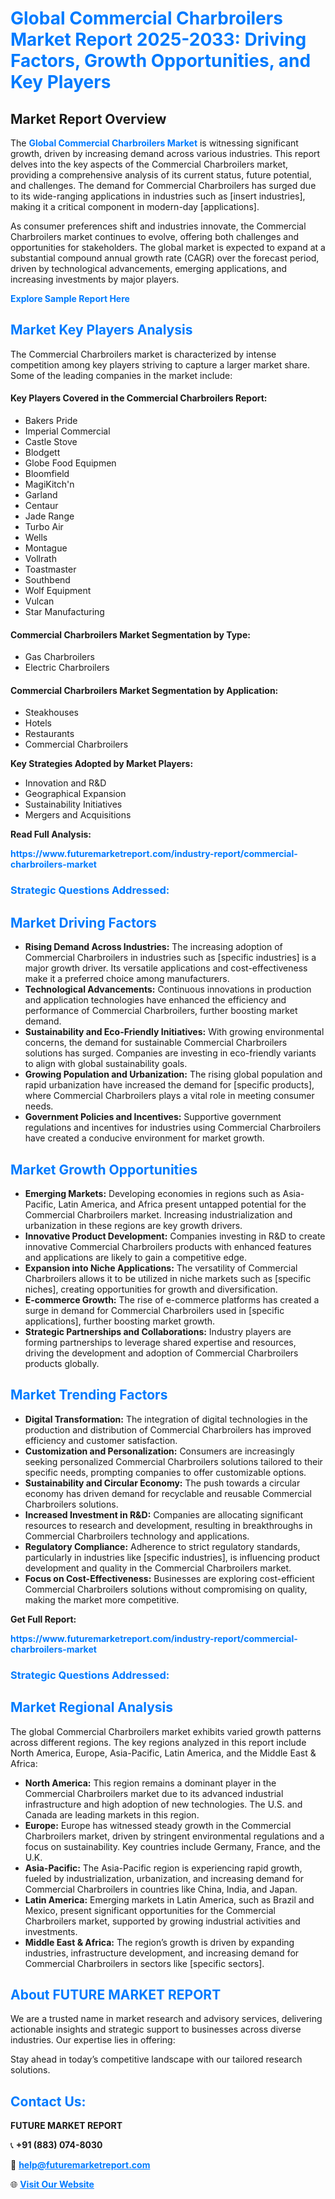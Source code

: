 <h1 style="color: #007BFF;">Global Commercial Charbroilers Market Report 2025-2033: Driving Factors, Growth Opportunities, and Key Players</h1>

<section id="overview">
<h2>Market Report Overview</h2>
<p>The <a href="https://www.futuremarketreport.com/industry-report/commercial-charbroilers-market" style="color: #007BFF; text-decoration: none;"><strong>Global Commercial Charbroilers Market</strong></a> is witnessing significant growth, driven by increasing demand across various industries. This report delves into the key aspects of the Commercial Charbroilers market, providing a comprehensive analysis of its current status, future potential, and challenges. The demand for Commercial Charbroilers has surged due to its wide-ranging applications in industries such as [insert industries], making it a critical component in modern-day [applications].</p>
<p>As consumer preferences shift and industries innovate, the Commercial Charbroilers market continues to evolve, offering both challenges and opportunities for stakeholders. The global market is expected to expand at a substantial compound annual growth rate (CAGR) over the forecast period, driven by technological advancements, emerging applications, and increasing investments by major players.</p>
</section>

<section id="overview">
<p><a href="https://www.futuremarketreport.com/request-sample/reportId=124803" style="color: #007BFF; text-decoration: none;"><strong>Explore Sample Report Here</strong></a></p>
</section>

<section id="key-players">
<h2 style="color: #007BFF;">Market Key Players Analysis</h2>
<p>The Commercial Charbroilers market is characterized by intense competition among key players striving to capture a larger market share. Some of the leading companies in the market include:</p>
<h4>Key Players Covered in the Commercial Charbroilers Report:</h4>
<ul><li>Bakers Pride</li><li>Imperial Commercial</li><li>Castle Stove</li><li>Blodgett</li><li>Globe Food Equipmen</li><li>Bloomfield</li><li>MagiKitch&#039;n</li><li>Garland</li><li>Centaur</li><li>Jade Range</li><li>Turbo Air</li><li>Wells</li><li>Montague</li><li>Vollrath</li><li>Toastmaster</li><li>Southbend</li><li>Wolf Equipment</li><li>Vulcan</li><li>Star Manufacturing</li></ul>
<h4>Commercial Charbroilers Market Segmentation by Type:</h4>
<ul><li>Gas Charbroilers</li><li>Electric Charbroilers</li></ul>

<h4>Commercial Charbroilers Market Segmentation by Application:</h4>
<ul><li>Steakhouses</li><li>Hotels</li><li>Restaurants</li><li>Commercial Charbroilers</li></ul>
<p><strong>Key Strategies Adopted by Market Players:</strong></p>
<ul>
<li>Innovation and R&D</li>
<li>Geographical Expansion</li>
<li>Sustainability Initiatives</li>
<li>Mergers and Acquisitions</li>
</ul>
</section>

<section>
<p><strong>Read Full Analysis: </strong></p><a href="https://www.futuremarketreport.com/industry-report/commercial-charbroilers-market" style="color: #007BFF; text-decoration: none;"><strong>https://www.futuremarketreport.com/industry-report/commercial-charbroilers-market</strong></a>
<h3 style="color: #007BFF;">Strategic Questions Addressed:</h3>
</section>

<section id="driving-factors">
<h2 style="color: #007BFF;">Market Driving Factors</h2>
<ul>
<li><strong>Rising Demand Across Industries:</strong> The increasing adoption of Commercial Charbroilers in industries such as [specific industries] is a major growth driver. Its versatile applications and cost-effectiveness make it a preferred choice among manufacturers.</li>
<li><strong>Technological Advancements:</strong> Continuous innovations in production and application technologies have enhanced the efficiency and performance of Commercial Charbroilers, further boosting market demand.</li>
<li><strong>Sustainability and Eco-Friendly Initiatives:</strong> With growing environmental concerns, the demand for sustainable Commercial Charbroilers solutions has surged. Companies are investing in eco-friendly variants to align with global sustainability goals.</li>
<li><strong>Growing Population and Urbanization:</strong> The rising global population and rapid urbanization have increased the demand for [specific products], where Commercial Charbroilers plays a vital role in meeting consumer needs.</li>
<li><strong>Government Policies and Incentives:</strong> Supportive government regulations and incentives for industries using Commercial Charbroilers have created a conducive environment for market growth.</li>
</ul>
</section>

<section id="growth-opportunities">
<h2 style="color: #007BFF;">Market Growth Opportunities</h2>
<ul>
<li><strong>Emerging Markets:</strong> Developing economies in regions such as Asia-Pacific, Latin America, and Africa present untapped potential for the Commercial Charbroilers market. Increasing industrialization and urbanization in these regions are key growth drivers.</li>
<li><strong>Innovative Product Development:</strong> Companies investing in R&D to create innovative Commercial Charbroilers products with enhanced features and applications are likely to gain a competitive edge.</li>
<li><strong>Expansion into Niche Applications:</strong> The versatility of Commercial Charbroilers allows it to be utilized in niche markets such as [specific niches], creating opportunities for growth and diversification.</li>
<li><strong>E-commerce Growth:</strong> The rise of e-commerce platforms has created a surge in demand for Commercial Charbroilers used in [specific applications], further boosting market growth.</li>
<li><strong>Strategic Partnerships and Collaborations:</strong> Industry players are forming partnerships to leverage shared expertise and resources, driving the development and adoption of Commercial Charbroilers products globally.</li>
</ul>
</section>

<section id="trending-factors">
<h2 style="color: #007BFF;">Market Trending Factors</h2>
<ul>
<li><strong>Digital Transformation:</strong> The integration of digital technologies in the production and distribution of Commercial Charbroilers has improved efficiency and customer satisfaction.</li>
<li><strong>Customization and Personalization:</strong> Consumers are increasingly seeking personalized Commercial Charbroilers solutions tailored to their specific needs, prompting companies to offer customizable options.</li>
<li><strong>Sustainability and Circular Economy:</strong> The push towards a circular economy has driven demand for recyclable and reusable Commercial Charbroilers solutions.</li>
<li><strong>Increased Investment in R&D:</strong> Companies are allocating significant resources to research and development, resulting in breakthroughs in Commercial Charbroilers technology and applications.</li>
<li><strong>Regulatory Compliance:</strong> Adherence to strict regulatory standards, particularly in industries like [specific industries], is influencing product development and quality in the Commercial Charbroilers market.</li>
<li><strong>Focus on Cost-Effectiveness:</strong> Businesses are exploring cost-efficient Commercial Charbroilers solutions without compromising on quality, making the market more competitive.</li>
</ul>
</section>

<section>
<p><strong>Get Full Report: </strong></p><a href="https://www.futuremarketreport.com/industry-report/commercial-charbroilers-market" style="color: #007BFF; text-decoration: none;"><strong>https://www.futuremarketreport.com/industry-report/commercial-charbroilers-market</strong></a>
<h3 style="color: #007BFF;">Strategic Questions Addressed:</h3>
</section>


<section id="regional-analysis">
<h2 style="color: #007BFF;">Market Regional Analysis</h2>
<p>The global Commercial Charbroilers market exhibits varied growth patterns across different regions. The key regions analyzed in this report include North America, Europe, Asia-Pacific, Latin America, and the Middle East & Africa:</p>
<ul>
<li><strong>North America:</strong> This region remains a dominant player in the Commercial Charbroilers market due to its advanced industrial infrastructure and high adoption of new technologies. The U.S. and Canada are leading markets in this region.</li>
<li><strong>Europe:</strong> Europe has witnessed steady growth in the Commercial Charbroilers market, driven by stringent environmental regulations and a focus on sustainability. Key countries include Germany, France, and the U.K.</li>
<li><strong>Asia-Pacific:</strong> The Asia-Pacific region is experiencing rapid growth, fueled by industrialization, urbanization, and increasing demand for Commercial Charbroilers in countries like China, India, and Japan.</li>
<li><strong>Latin America:</strong> Emerging markets in Latin America, such as Brazil and Mexico, present significant opportunities for the Commercial Charbroilers market, supported by growing industrial activities and investments.</li>
<li><strong>Middle East & Africa:</strong> The region’s growth is driven by expanding industries, infrastructure development, and increasing demand for Commercial Charbroilers in sectors like [specific sectors].</li>
</ul>
</section>

<footer>
<h2 style="color: #007BFF;">About FUTURE MARKET REPORT</h2>
<p>We are a trusted name in market research and advisory services, delivering actionable insights and strategic support to businesses across diverse industries. Our expertise lies in offering:</p>

<p>Stay ahead in today’s competitive landscape with our tailored research solutions.</p>

<h2 style="color: #007BFF;">Contact Us:</h2>
<p><strong>FUTURE MARKET REPORT</strong></p>
<p>📞 <strong>+91 (883) 074-8030</strong></p>
<p>📧 <strong><a href="mailto:help@futuremarketreport.com" style="color: #007BFF;">help@futuremarketreport.com</a></strong></p>
<p>🌐 <strong><a href="https://www.futuremarketreport.com/" style="color: #007BFF;">Visit Our Website</a></strong></p>
</footer>